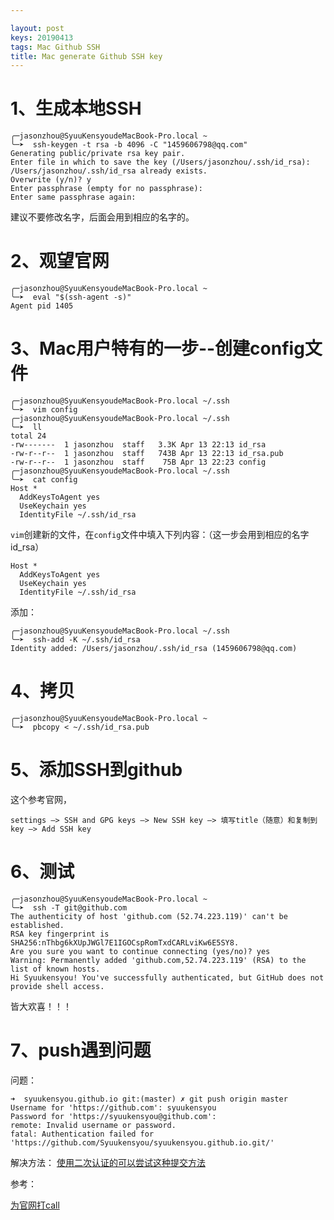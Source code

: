 ```yaml
---

layout: post
keys: 20190413
tags: Mac Github SSH
title: Mac generate Github SSH key
---
```


# 1、生成本地SSH

```shell
╭─jasonzhou@SyuuKensyoudeMacBook-Pro.local ~
╰─➤  ssh-keygen -t rsa -b 4096 -C "1459606798@qq.com"
Generating public/private rsa key pair.
Enter file in which to save the key (/Users/jasonzhou/.ssh/id_rsa):
/Users/jasonzhou/.ssh/id_rsa already exists.
Overwrite (y/n)? y
Enter passphrase (empty for no passphrase):
Enter same passphrase again:
```

建议不要修改名字，后面会用到相应的名字的。

# 2、观望官网

```shell
╭─jasonzhou@SyuuKensyoudeMacBook-Pro.local ~
╰─➤  eval "$(ssh-agent -s)"
Agent pid 1405
```

# 3、Mac用户特有的一步--创建config文件

```shell
╭─jasonzhou@SyuuKensyoudeMacBook-Pro.local ~/.ssh
╰─➤  vim config                                                   
╭─jasonzhou@SyuuKensyoudeMacBook-Pro.local ~/.ssh
╰─➤  ll
total 24
-rw-------  1 jasonzhou  staff   3.3K Apr 13 22:13 id_rsa
-rw-r--r--  1 jasonzhou  staff   743B Apr 13 22:13 id_rsa.pub
-rw-r--r--  1 jasonzhou  staff    75B Apr 13 22:23 config
╭─jasonzhou@SyuuKensyoudeMacBook-Pro.local ~/.ssh
╰─➤  cat config
Host *
  AddKeysToAgent yes
  UseKeychain yes
  IdentityFile ~/.ssh/id_rsa
```

`vim`创建新的文件，在`config`文件中填入下列内容：（这一步会用到相应的名字id_rsa）

```shell
Host *
  AddKeysToAgent yes
  UseKeychain yes
  IdentityFile ~/.ssh/id_rsa
```

添加：

```shell
╭─jasonzhou@SyuuKensyoudeMacBook-Pro.local ~/.ssh
╰─➤  ssh-add -K ~/.ssh/id_rsa
Identity added: /Users/jasonzhou/.ssh/id_rsa (1459606798@qq.com)
```

# 4、拷贝

```shell
╭─jasonzhou@SyuuKensyoudeMacBook-Pro.local ~
╰─➤  pbcopy < ~/.ssh/id_rsa.pub
```

# 5、添加SSH到github

这个参考官网，

```settings —> SSH and GPG keys —> New SSH key —> 填写title（随意）和复制到key —> Add SSH key```

# 6、测试

```shell
╭─jasonzhou@SyuuKensyoudeMacBook-Pro.local ~
╰─➤  ssh -T git@github.com
The authenticity of host 'github.com (52.74.223.119)' can't be established.
RSA key fingerprint is SHA256:nThbg6kXUpJWGl7E1IGOCspRomTxdCARLviKw6E5SY8.
Are you sure you want to continue connecting (yes/no)? yes
Warning: Permanently added 'github.com,52.74.223.119' (RSA) to the list of known hosts.
Hi Syuukensyou! You've successfully authenticated, but GitHub does not provide shell access.
```

皆大欢喜！！！

# 7、push遇到问题

问题：
```shell
➜  syuukensyou.github.io git:(master) ✗ git push origin master
Username for 'https://github.com': syuukensyou
Password for 'https://syuukensyou@github.com':
remote: Invalid username or password.
fatal: Authentication failed for 'https://github.com/Syuukensyou/syuukensyou.github.io.git/'
```

解决方法：
[使用二次认证的可以尝试这种提交方法](https://help.github.com/en/articles/creating-a-personal-access-token-for-the-command-line)

参考：

[为官网打call](https://help.github.com/en/articles/connecting-to-github-with-ssh)

